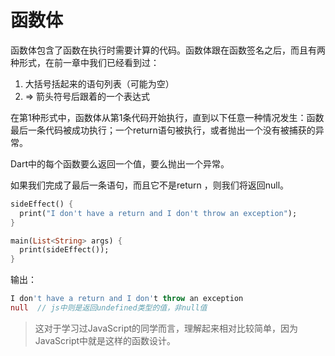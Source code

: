 # 函数体

函数体包含了函数在执行时需要计算的代码。函数体跟在函数签名之后，而且有两种形式，在前一章中我们已经看到过：     

1. 大括号括起来的语句列表（可能为空）
2. => 箭头符号后跟着的一个表达式

在第1种形式中，函数体从第1条代码开始执行，直到以下任意一种情况发生：函数最后一条代码被成功执行；一个return语句被执行，或者抛出一个没有被捕获的异常。         

Dart中的每个函数要么返回一个值，要么抛出一个异常。      

如果我们完成了最后一条语句，而且它不是return ，则我们将返回null。       

```dart
sideEffect() {
  print("I don't have a return and I don't throw an exception");
}

main(List<String> args) {
  print(sideEffect());
}
```

输出：     

```dart
I don't have a return and I don't throw an exception
null  // js中则是返回undefined类型的值，非null值
```

> 这对于学习过JavaScript的同学而言，理解起来相对比较简单，因为JavaScript中就是这样的函数设计。